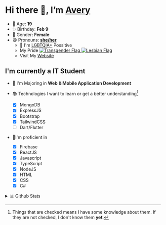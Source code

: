 # Hi there 👋, I’m [Avery][website]

- 🌸 Age: **19**
- ✨ Birthday: **Feb 9**
- 🎨 Gender: **Female**
- 😄 Pronouns: **[she/her][pronounspage]**
  - 🌈 I'm [LGBTQIA+][lgbt-foundation] Possitive
  - <div class="Flags">
      <span>My Pride</span>
      <a href="https://en.pronouns.page/dictionary/terminology#transgender">
        <img src="https://pronouns.page/flags/Transgender.png" alt="Transgender Flag" height="15px"/>
      </a>
      <a href="https://en.pronouns.page/dictionary/terminology#lesbian">
      <img src="https://pronouns.page/flags/Lesbian.png" alt="Lesbian Flag" height="15px"/>
      </a>
    </div>
  - Visit My [Website][website]

## I'm currently a IT Student

- 📌 I'm Majoring in **Web & Mobile Application Development**
- 📚 Technologies I want to learn or get a better understanding[^1]

  - [x] MongoDB
  - [x] ExpressJS
  - [x] Bootstrap
  - [x] TailwindCSS
  - [ ] Dart/Flutter

- 🎉I'm proficient in

  - [X] Firebase
  - [x] ReactJS
  - [x] Javascript
  - [x] TypeScript
  - [x] NodeJS
  - [x] HTML
  - [x] CSS
  - [x] C#

<details>
  <summary>
    📊 Github Stats
  </summary>

<!--START_SECTION:waka-->
![Code Time](http://img.shields.io/badge/Code%20Time-498%20hrs%2057%20mins-blue)

![Profile Views](http://img.shields.io/badge/Profile%20Views-1-blue)

**🐱 My GitHub Data** 

> 🏆 594 Contributions in the Year 2022
 > 
> 📦 54.7 kB Used in GitHub's Storage 
 > 
> 💼 Opted to Hire
 > 
> 📜 26 Public Repositories 
 > 
> 🔑 25 Private Repositories  
 > 
**I'm a Night 🦉** 

```text
🌞 Morning    41 commits     ██░░░░░░░░░░░░░░░░░░░░░░░   10.65% 
🌆 Daytime    143 commits    █████████░░░░░░░░░░░░░░░░   37.14% 
🌃 Evening    163 commits    ██████████░░░░░░░░░░░░░░░   42.34% 
🌙 Night      38 commits     ██░░░░░░░░░░░░░░░░░░░░░░░   9.87%

```
📅 **I'm Most Productive on Thursday** 

```text
Monday       66 commits     ████░░░░░░░░░░░░░░░░░░░░░   17.14% 
Tuesday      54 commits     ███░░░░░░░░░░░░░░░░░░░░░░   14.03% 
Wednesday    54 commits     ███░░░░░░░░░░░░░░░░░░░░░░   14.03% 
Thursday     79 commits     █████░░░░░░░░░░░░░░░░░░░░   20.52% 
Friday       43 commits     ██░░░░░░░░░░░░░░░░░░░░░░░   11.17% 
Saturday     42 commits     ██░░░░░░░░░░░░░░░░░░░░░░░   10.91% 
Sunday       47 commits     ███░░░░░░░░░░░░░░░░░░░░░░   12.21%

```


📊 **This Week I Spent My Time On** 

```text
⌚︎ Time Zone: America/Halifax

💬 Programming Languages: 
C#                       5 hrs 6 mins        █████░░░░░░░░░░░░░░░░░░░░   19.72% 
TypeScript               5 hrs 4 mins        █████░░░░░░░░░░░░░░░░░░░░   19.58% 
SCSS                     3 hrs 2 mins        ███░░░░░░░░░░░░░░░░░░░░░░   11.72% 
SQL                      2 hrs 24 mins       ██░░░░░░░░░░░░░░░░░░░░░░░   9.28% 
JSON                     2 hrs 17 mins       ██░░░░░░░░░░░░░░░░░░░░░░░   8.85%

🔥 Editors: 
VS Code                  15 hrs 44 mins      ███████████████░░░░░░░░░░   60.77% 
Visual Studio            9 hrs               ████████░░░░░░░░░░░░░░░░░   34.8% 
IntelliJ                 1 hr 8 mins         █░░░░░░░░░░░░░░░░░░░░░░░░   4.43%

🐱‍💻 Projects: 
EmpMaintenance           8 hrs 59 mins       ████████░░░░░░░░░░░░░░░░░   34.75% 
avarose.dev              7 hrs 25 mins       ███████░░░░░░░░░░░░░░░░░░   28.69% 
avarose                  2 hrs 58 mins       ██░░░░░░░░░░░░░░░░░░░░░░░   11.49% 
chess                    2 hrs 16 mins       ██░░░░░░░░░░░░░░░░░░░░░░░   8.78% 
NodeExpressHttpRequests  2 hrs 3 mins        ██░░░░░░░░░░░░░░░░░░░░░░░   7.92%

💻 Operating System: 
Windows                  25 hrs 53 mins      █████████████████████████   100.0%

```

**I Mostly Code in JavaScript** 

```text
JavaScript               20 repos            ██████████░░░░░░░░░░░░░░░   40.0% 
TypeScript               8 repos             ████░░░░░░░░░░░░░░░░░░░░░   16.0% 
C#                       6 repos             ███░░░░░░░░░░░░░░░░░░░░░░   12.0% 
HTML                     3 repos             █░░░░░░░░░░░░░░░░░░░░░░░░   6.0% 
Shell                    3 repos             █░░░░░░░░░░░░░░░░░░░░░░░░   6.0%

```


**Timeline**

![Chart not found](https://raw.githubusercontent.com/Avery-Rose/Avery-Rose/main/charts/bar_graph.png) 


 Last Updated on 11/10/2022 18:59:25 UTC
<!--END_SECTION:waka-->

</details>



[^1]:
    Things that are checked means I have some knowledge about them.
    If they are not checked, I don't know them **yet**.

[//]: <> (Links)

[wakatime-profile]: https://wakatime.com/@Averyyyyyyyy
[pronouns-definitions]: https://en.pronouns.page/she/her
[pronounspage]: https://pronouns.page/@cattgirlava
[lgbt-foundation]: https://lgbt.foundation/
[website]: https://avarose.dev/
[alexandres-badge-repo]: https://github.com/alexandresanlim/Badges4-README.md-Profile
